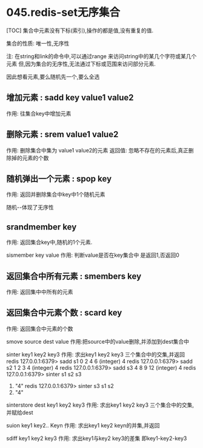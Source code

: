 # 045.redis-set无序集合
[TOC]
集合中元素没有下标(索引),操作的都是值,没有重复的值.

集合的性质: 唯一性,无序性

注: 在string和link的命令中,可以通过range 来访问string中的某几个字符或某几个元素
但,因为集合的无序性,无法通过下标或范围来访问部分元素.

因此想看元素,要么随机先一个,要么全选

## 增加元素 : sadd key  value1 value2
作用: 往集合key中增加元素

## 删除元素 : srem value1 value2
作用: 删除集合中集为 value1 value2的元素
返回值: 忽略不存在的元素后,真正删除掉的元素的个数

## 随机弹出一个元素 : spop key
作用: 返回并删除集合中key中1个随机元素

随机--体现了无序性

## srandmember key
作用: 返回集合key中,随机的1个元素.

sismember key  value
作用: 判断value是否在key集合中
是返回1,否返回0

## 返回集合中所有元素 : smembers key
作用: 返回集中中所有的元素

## 返回集合中元素个数 : scard key
作用: 返回集合中元素的个数

smove source dest value
作用:把source中的value删除,并添加到dest集合中



sinter  key1 key2 key3
作用: 求出key1 key2 key3 三个集合中的交集,并返回
redis 127.0.0.1:6379> sadd s1 0 2 4 6
(integer) 4
redis 127.0.0.1:6379> sadd s2 1 2 3 4
(integer) 4
redis 127.0.0.1:6379> sadd s3 4 8 9 12
(integer) 4
redis 127.0.0.1:6379> sinter s1 s2 s3
1) "4"
redis 127.0.0.1:6379> sinter s3 s1 s2
1) "4"

sinterstore dest key1 key2 key3
作用: 求出key1 key2 key3 三个集合中的交集,并赋给dest


suion key1 key2.. Keyn
作用: 求出key1 key2 keyn的并集,并返回

sdiff key1 key2 key3 
作用: 求出key1与key2 key3的差集
即key1-key2-key3 
